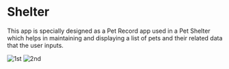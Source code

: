 # Shelter
 This app is specially designed as a Pet Record app used in a Pet Shelter which helps in maintaining and displaying a list of pets and their related data that the user inputs.

 
![1st](https://user-images.githubusercontent.com/74445948/113612722-d25f6180-966d-11eb-8ebb-d8d46f04c3cc.jpeg)
![2nd](https://user-images.githubusercontent.com/74445948/113612717-d0959e00-966d-11eb-9a5a-9b919a50a8af.jpeg)
